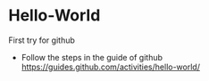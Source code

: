 # Hello-World
First try for github
* Follow the steps in the guide of github
https://guides.github.com/activities/hello-world/
